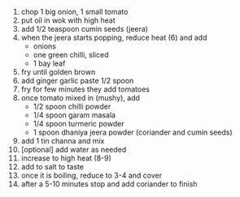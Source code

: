 1. chop 1 big onion, 1 small tomato
3. put oil in wok with high heat
4. add 1/2 teaspoon cumin seeds (jeera)
5. when the jeera starts popping, reduce heat (6) and add
    - onions
    - one green chilli, sliced
    - 1 bay leaf
6. fry until golden brown
7. add ginger garlic paste 1/2 spoon
8. fry for few minutes they add tomatoes
9. once tomato mixed in (mushy), add
    - 1/2 spoon chilli powder
    - 1/4 spoon garam masala
    - 1/4 spoon turmeric powder
    - 1 spoon dhaniya jeera powder (coriander and cumin seeds)
10. add 1 tin channa and mix
11. [optional] add water as needed
12. increase to high heat (8-9)
13. add to salt to taste
14. once it is boiling, reduce to 3-4 and cover
15. after a 5-10 minutes stop and add coriander to finish
